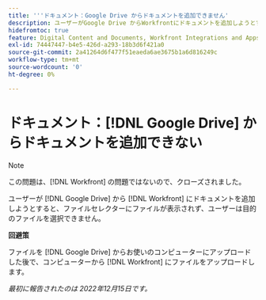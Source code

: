 ```yaml
---
title: '''ドキュメント：Google Drive からドキュメントを追加できません'
description: ユーザーがGoogle Drive からWorkfrontにドキュメントを追加しようとすると、ファイルセレクターにファイルが表示されず、ユーザーは目的のファイルを選択できません。
hidefromtoc: true
feature: Digital Content and Documents, Workfront Integrations and Apps
exl-id: 74447447-b4e5-426d-a293-18b3d6f421a0
source-git-commit: 2a41264d6f477f51eaeda6ae3675b1a6d816249c
workflow-type: tm+mt
source-wordcount: '0'
ht-degree: 0%

---
```


# ドキュメント：[!DNL Google Drive] からドキュメントを追加できない

<!--On WF and WFP TOCs-->

>[!NOTE]
>
>この問題は、[!DNL Workfront] の問題ではないので、クローズされました。

ユーザーが [!DNL Google Drive] から [!DNL Workfront] にドキュメントを追加しようとすると、ファイルセレクターにファイルが表示されず、ユーザーは目的のファイルを選択できません。

**回避策**

ファイルを [!DNL Google Drive] からお使いのコンピューターにアップロードした後で、コンピューターから [!DNL Workfront] にファイルをアップロードします。

_最初に報告されたのは 2022年12月15日です。_
